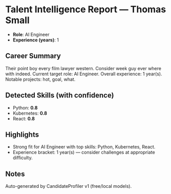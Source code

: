 # Talent Intelligence Report — Thomas Small

- **Role**: AI Engineer
- **Experience (years)**: 1

## Career Summary
Their point boy every film lawyer western. Consider week guy ever where with indeed. Current target role: AI Engineer. Overall experience: 1 year(s). Notable projects: hot, goal, what.

## Detected Skills (with confidence)
- Python: **0.8**
- Kubernetes: **0.8**
- React: **0.8**

## Highlights
- Strong fit for AI Engineer with top skills: Python, Kubernetes, React.
- Experience bracket: 1 year(s) — consider challenges at appropriate difficulty.

## Notes
Auto-generated by CandidateProfiler v1 (free/local models).